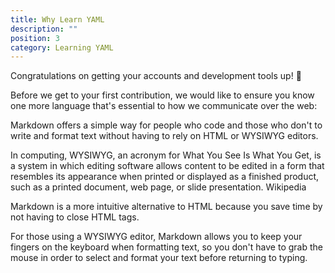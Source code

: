 ```yaml
---
title: Why Learn YAML
description: ""
position: 3
category: Learning YAML
---
```


Congratulations on getting your accounts and development tools up! 🏁

Before we get to your first contribution, we would like to ensure you know one more language that's essential to how we communicate over the web: 

Markdown offers a simple way for people who code and those who don't to write and format text without having to rely on HTML or WYSIWYG editors.

<alert>
In computing, WYSIWYG, an acronym for What You See Is What You Get, is a system in which editing software allows content to be edited in a form that resembles its appearance when printed or displayed as a finished product, such as a printed document, web page, or slide presentation. Wikipedia
</alert>

Markdown is a more intuitive alternative to HTML because you save time by not having to close HTML tags.

For those using a WYSIWYG editor, Markdown allows you to keep your fingers on the keyboard when formatting text, so you don't have to grab the mouse in order to select and format your text before returning to typing. 
